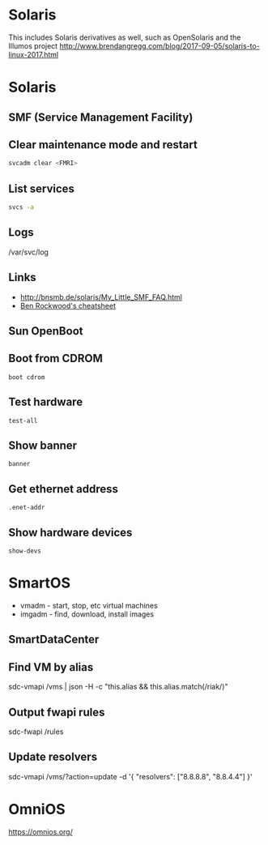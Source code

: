 # Solaris
This includes Solaris derivatives as well, such as OpenSolaris and the Illumos project
<http://www.brendangregg.com/blog/2017-09-05/solaris-to-linux-2017.html>

# Solaris

## SMF (Service Management Facility)

## Clear maintenance mode and restart

```bash
svcadm clear <FMRI>
```

## List services

```bash
svcs -a
```

## Logs

/var/svc/log

## Links

* <http://bnsmb.de/solaris/My_Little_SMF_FAQ.html>
* [Ben Rockwood's cheatsheet](http://www.cuddletech.com/blog/pivot/entry.php?id=182)


## Sun OpenBoot

## Boot from CDROM

	boot cdrom

## Test hardware

	test-all

## Show banner
	banner

## Get ethernet address
	.enet-addr

## Show hardware devices
	show-devs




# SmartOS

* vmadm - start, stop, etc virtual machines
* imgadm - find, download, install images




## SmartDataCenter

## Find VM by alias



 sdc-vmapi /vms | json -H -c "this.alias &amp;&amp; this.alias.match(/riak/)"

## Output fwapi rules



 sdc-fwapi /rules

## Update resolvers



 sdc-vmapi  /vms/<uuid>?action=update -d '{ "resolvers": ["8.8.8.8", "8.8.4.4"] }'

# OmniOS
https://omnios.org/



